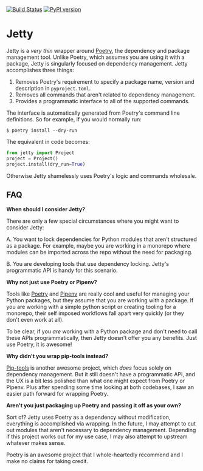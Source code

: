 [![Build Status](https://travis-ci.org/ahal/jetty.svg?branch=master)](https://travis-ci.org/ahal/jetty)
[![PyPI version](https://badge.fury.io/py/jetty.svg)](https://badge.fury.io/py/jetty)

# Jetty

Jetty is a *very thin* wrapper around [Poetry][0], the dependency and package management tool.
Unlike Poetry, which assumes you are using it with a package, Jetty is singularly focused on
dependency management. Jetty accomplishes three things:

1. Removes Poetry's requirement to specify a package name, version and description in
   `pyproject.toml`.
2. Removes all commands that aren't related to dependency management.
3. Provides a programmatic interface to all of the supported commands.

The interface is automatically generated from Poetry's command line definitions. So for example, if
you would normally run:

```shell
$ poetry install --dry-run
```

The equivalent in code becomes:

```python
from jetty import Project
project = Project()
project.install(dry_run=True)
```

Otherwise Jetty shamelessly uses Poetry's logic and commands wholesale.


## FAQ

**When should I consider Jetty?**

There are only a few special circumstances where you might want to consider Jetty:

A. You want to lock dependencies for Python modules that aren't structured as a package. For
example, maybe you are working in a monorepo where modules can be imported across the repo without
the need for packaging.

B. You are developing tools that use dependency locking. Jetty's programmatic API is handy for this
scenario.


**Why not just use Poetry or Pipenv?**

Tools like [Poetry][0] and [Pipenv][1] are really cool and useful for managing your Python packages,
but they assume that you are working with a package. If you are working with a simple python script
or creating tooling for a monorepo, their self imposed workflows fall apart very quickly (or they
don't even work at all).

To be clear, if you *are* working with a Python package and don't need to call these APIs
programmatically, then Jetty doesn't offer you any benefits. Just use Poetry, it is awesome!


**Why didn't you wrap pip-tools instead?**

[Pip-tools][2] is another awesome project, which *does* focus solely on dependency management. But it
still doesn't have a programmatic API, and the UX is a bit less polished than what one might expect
from Poetry or Pipenv. Plus after spending some time looking at both codebases, I saw an easier path
forward for wrapping Poetry.


**Aren't you just packaging up Poetry and passing it off as your own?**

Sort of? Jetty uses Poetry as a dependency without modification, everything is accomplished via
wrapping. In the future, I may attempt to cut out modules that aren't necessary to dependency
management. Depending if this project works out for my use case, I may also attempt to upstream
whatever makes sense.

Poetry is an awesome project that I whole-heartedly recommend and I make no claims for taking
credit.


[0]: https://github.com/sdispater/poetry
[1]: https://github.com/pypa/pipenv
[2]: https://github.com/jazzband/pip-tools
